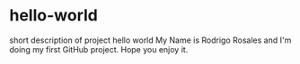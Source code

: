 # hello-world
short description of project hello world
My Name is Rodrigo Rosales and I'm doing my first GitHub project.
Hope you enjoy it.
